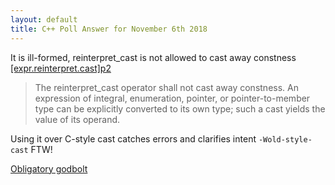 ```yaml
---
layout: default
title: C++ Poll Answer for November 6th 2018 
---
```


It is ill-formed, reinterpret_cast is not allowed to cast away constness [\[expr.reinterpret.cast\]p2](http://eel.is/c++draft/expr.reinterpret.cast#2)

>The reinterpret\_­cast operator shall not cast away constness.
>An expression of integral, enumeration, pointer, or pointer-to-member type can be explicitly converted to its own type; such a cast yields the value of its operand.

Using it over C-style cast catches errors and clarifies intent `-Wold-style-cast` FTW!

[Obligatory godbolt](https://godbolt.org/z/RbUQ5g)
